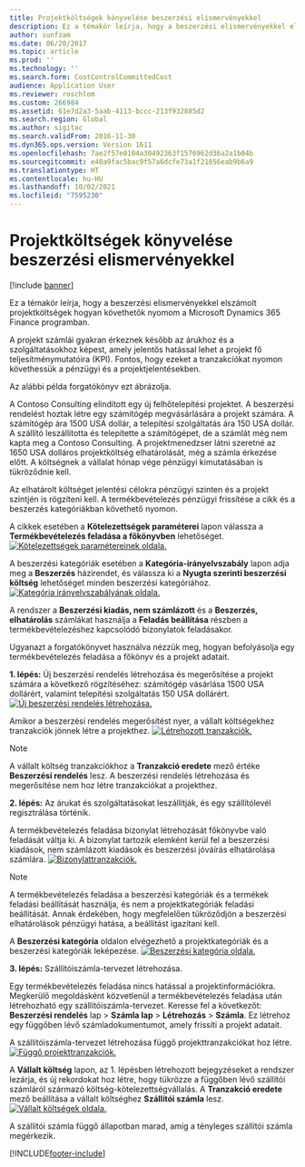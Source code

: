 ```yaml
---
title: Projektköltségek könyvelése beszerzési elismervényekkel
description: Ez a témakör leírja, hogy a beszerzési elismervényekkel elszámolt projektköltségek hogyan követhetők nyomom a Microsoft Dynamics 365 Finance programban.
author: sunfzam
ms.date: 06/20/2017
ms.topic: article
ms.prod: ''
ms.technology: ''
ms.search.form: CostControlCommittedCost
audience: Application User
ms.reviewer: roschlom
ms.custom: 266984
ms.assetid: 61e7d2a3-5aab-4113-bccc-213f932885d2
ms.search.region: Global
ms.author: sigitac
ms.search.validFrom: 2016-11-30
ms.dyn365.ops.version: Version 1611
ms.openlocfilehash: 7ae2f57e0104a30492363f1576962d36a2a1b04b
ms.sourcegitcommit: e40a9fac5bac9f57a6dcfe73a1f21856eab9b6a9
ms.translationtype: HT
ms.contentlocale: hu-HU
ms.lasthandoff: 10/02/2021
ms.locfileid: "7595230"
---
```

# <a name="project-cost-accrual-on-purchase-receipts"></a>Projektköltségek könyvelése beszerzési elismervényekkel

[!include [banner](../includes/banner.md)]

Ez a témakör leírja, hogy a beszerzési elismervényekkel elszámolt projektköltségek hogyan követhetők nyomom a Microsoft Dynamics 365 Finance programban. 

A projekt számlái gyakran érkeznek később az árukhoz és a szolgáltatásokhoz képest, amely jelentős hatással lehet a projekt fő teljesítménymutatóira (KPI). Fontos, hogy ezeket a tranzakciókat nyomon követhessük a pénzügyi és a projektjelentésekben.

Az alábbi példa forgatókönyv ezt ábrázolja. 

A Contoso Consulting elindított egy új felhőtelepítési projektet. A beszerzési rendelést hoztak létre egy számítógép megvásárlására a projekt számára. A számítógép ára 1500 USA dollár, a telepítési szolgáltatás ára 150 USA dollár. A szállító leszállította és telepítette a számítógépet, de a számlát még nem kapta meg a Contoso Consulting. A projektmenedzser látni szeretné az 1650 USA dolláros projektköltség elhatárolását, még a számla érkezése előtt. A költségnek a vállalat hónap vége pénzügyi kimutatásában is tükröződnie kell. 

Az elhatárolt költséget jelentési célokra pénzügyi szinten és a projekt szintjén is rögzíteni kell. A termékbevételezés pénzügyi frissítése a cikk és a beszerzés kategóriákban követhető nyomon. 

A cikkek esetében a **Kötelezettségek paraméterei** lapon válassza a **Termékbevételezés feladása a főkönyvben** lehetőséget.
[![Kötelezettségek paramétereinek oldala.](./media/accruals1-1024x409.png)](./media/accruals1.png) 

A beszerzési kategóriák esetében a **Kategória-irányelvszabály** lapon adja meg a **Beszerzés** házirendet, és válassza ki a **Nyugta szerinti beszerzési költség** lehetőséget minden beszerzési kategóriához.
[![Kategória irányelvszabályának oldala.](./media/accruals2-1024x569.png)](./media/accruals2.png) 

A rendszer a **Beszerzési kiadás, nem számlázott** és a **Beszerzés, elhatárolás** számlákat használja a **Feladás beállítása** részben a termékbevételezéshez kapcsolódó bizonylatok feladásakor.

Ugyanazt a forgatókönyvet használva nézzük meg, hogyan befolyásolja egy termékbevételezés feladása a főkönyv és a projekt adatait. 

**1. lépés:** Új beszerzési rendelés létrehozása és megerősítése a projekt számára a következő rögzítéséhez: számítógép vásárlása 1500 USA dollárért, valamint telepítési szolgáltatás 150 USA dollárért.
[![Új beszerzési rendelés létrehozása.](./media/accruals4-1024x497.png)](./media/accruals4.png) 

Amikor a beszerzési rendelés megerősítést nyer, a vállalt költségekhez tranzakciók jönnek létre a projekthez. 
[![Létrehozott tranzakciók.](./media/accruals5-1024x219.png)](./media/accruals5.png) 

> [!NOTE]
> A vállalt költség tranzakciókhoz a **Tranzakció eredete** mező értéke **Beszerzési rendelés** lesz. A beszerzési rendelés létrehozása és megerősítése nem hoz létre tranzakciókat a projekthez. 

**2. lépés:** Az árukat és szolgáltatásokat leszállítják, és egy szállítólevél regisztrálása történik. 

A termékbevételezés feladása bizonylat létrehozását főkönyvbe való feladását váltja ki. A bizonylat tartozik elemként kerül fel a beszerzési kiadások, nem számlázott kiadások és beszerzési jóváírás elhatárolása számlára. 
[![Bizonylattranzakciók.](./media/accruals6-1024x214.png)](./media/accruals6.png)

> [!NOTE]
> A termékbevételezés feladása a beszerzési kategóriák és a termékek feladási beállítását használja, és nem a projektkategóriák feladási beállítását. Annak érdekében, hogy megfelelően tükröződjön a beszerzési elhatárolások pénzügyi hatása, a beállítást igazítani kell. 

A **Beszerzési kategória** oldalon elvégezhető a projektkategóriák és a beszerzési kategóriák leképezése.
[![Beszerzési kategória oldala.](./media/accruals7-1024x390.png)](./media/accruals7.png)

**3. lépés:** Szállítóiszámla-tervezet létrehozása. 

Egy termékbevételezés feladása nincs hatással a projektinformációkra. Megkerülő megoldásként közvetlenül a termékbevételezés feladása után létrehozható egy szállítóiszámla-tervezet. Keresse fel a következőt: **Beszerzési rendelés** lap &gt; **Számla lap** &gt; **Létrehozás** &gt; **Számla**. Ez létrehoz egy függőben lévő számladokumentumot, amely frissíti a projekt adatait. 

A szállítóiszámla-tervezet létrehozása függő projekttranzakciókat hoz létre. 
[![Függő projekttranzakciók.](./media/accruals8-1024x225.png)](./media/accruals8.png) 

A **Vállalt költség** lapon, az 1. lépésben létrehozott bejegyzéseket a rendszer lezárja, és új rekordokat hoz létre, hogy tükrözze a függőben lévő szállítói számláról származó költség-kötelezettségvállalás. A **Tranzakció eredete** mező beállítása a vállalt költséghez **Szállítói számla** lesz.
[![Vállalt költségek oldala.](./media/accruals9-1024x200.png)](./media/accruals9.png)

A szállítói számla függő állapotban marad, amíg a tényleges szállítói számla megérkezik.





[!INCLUDE[footer-include](../../includes/footer-banner.md)]

